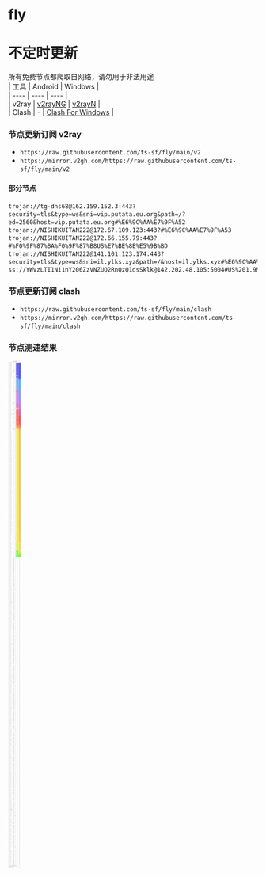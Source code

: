 # fly
# 不定时更新
所有免费节点都爬取自网络，请勿用于非法用途  
|  工具  | Android  | Windows  |  
|  ----  | ----   | ----  |  
| v2ray  | [v2rayNG](https://github.com/2dust/v2rayNG/releases) | [v2rayN](https://github.com/2dust/v2rayN/releases) |  
| Clash  | - | [Clash For Windows](https://github.com/2dust/clashN/releases) | 
  
### 节点更新订阅  v2ray
- `https://raw.githubusercontent.com/ts-sf/fly/main/v2`  
- `https://mirror.v2gh.com/https://raw.githubusercontent.com/ts-sf/fly/main/v2`  

#### 部分节点  
``` 
trojan://tg-dns68@162.159.152.3:443?security=tls&type=ws&sni=vip.putata.eu.org&path=/?ed=2560&host=vip.putata.eu.org#%E6%9C%AA%E7%9F%A52
trojan://NISHIKUITAN222@172.67.109.123:443?#%E6%9C%AA%E7%9F%A53
trojan://NISHIKUITAN222@172.66.155.79:443?#%F0%9F%87%BA%F0%9F%87%B8US%E7%BE%8E%E5%9B%BD
trojan://NISHIKUITAN222@141.101.123.174:443?security=tls&type=ws&sni=il.ylks.xyz&path=/&host=il.ylks.xyz#%E6%9C%AA%E7%9F%A54
ss://YWVzLTI1Ni1nY206ZzVNZUQ2RnQzQ1dsSklk@142.202.48.105:5004#US%201.9MB%2Fs
```
### 节点更新订阅  clash
- `https://raw.githubusercontent.com/ts-sf/fly/main/clash`  
- `https://mirror.v2gh.com/https://raw.githubusercontent.com/ts-sf/fly/main/clash`  

### 节点测速结果
![image](traffic.png)
